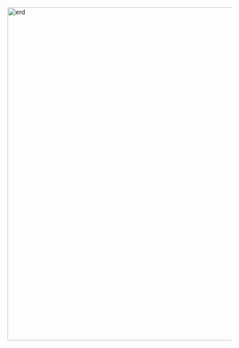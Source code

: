 <img width="749" alt="erd" src="https://github.com/user-attachments/assets/d61ee7ad-dbc7-4f13-a0e6-8f7271a6f5eb">
